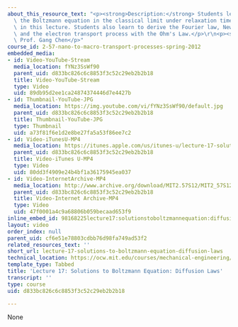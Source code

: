 ```yaml
---
about_this_resource_text: "<p><strong>Description:</strong> Students learn to solve\
  \ the Boltzmann equation in the classical limit under relaxation time approximation\
  \ in this lecture. Students also learn to derive the Fourier law, Newton shear law,\
  \ and the electron transport process with the Ohm's Law.</p>\r\n<p><strong>Instructor:</strong>\
  \ Prof. Gang Chen</p>"
course_id: 2-57-nano-to-macro-transport-processes-spring-2012
embedded_media:
- id: Video-YouTube-Stream
  media_location: fYNz3SsWf90
  parent_uid: d833bc826c6c8853f3c52c29eb2b2b18
  title: Video-YouTube-Stream
  type: Video
  uid: 89db95d2ee1ca24874374446d7e4427b
- id: Thumbnail-YouTube-JPG
  media_location: https://img.youtube.com/vi/fYNz3SsWf90/default.jpg
  parent_uid: d833bc826c6c8853f3c52c29eb2b2b18
  title: Thumbnail-YouTube-JPG
  type: Thumbnail
  uid: a73f81f6e1d2e8be27fa5a53f86ee7c2
- id: Video-iTunesU-MP4
  media_location: https://itunes.apple.com/us/itunes-u/lecture-17-solutions-to-boltzmann/id589004669?i=126988498
  parent_uid: d833bc826c6c8853f3c52c29eb2b2b18
  title: Video-iTunes U-MP4
  type: Video
  uid: 80dd3f4909e24b4bf1a36175945ea037
- id: Video-InternetArchive-MP4
  media_location: http://www.archive.org/download/MIT2.57S12/MIT2_57S12_lec17_300k.mp4
  parent_uid: d833bc826c6c8853f3c52c29eb2b2b18
  title: Video-Internet Archive-MP4
  type: Video
  uid: 47f0001a4c9a68806b059becaad653f9
inline_embed_id: 98168225lecture17:solutionstoboltzmannequation:diffusionlaws58425978
layout: video
order_index: null
parent_uid: cf6e51e78803cdbb76d98fa749ad53f2
related_resources_text: ''
short_url: lecture-17-solutions-to-boltzmann-equation-diffusion-laws
technical_location: https://ocw.mit.edu/courses/mechanical-engineering/2-57-nano-to-macro-transport-processes-spring-2012/video-lectures/lecture-17-solutions-to-boltzmann-equation-diffusion-laws
template_type: Tabbed
title: 'Lecture 17: Solutions to Boltzmann Equation: Diffusion Laws'
transcript: ''
type: course
uid: d833bc826c6c8853f3c52c29eb2b2b18

---
```

None